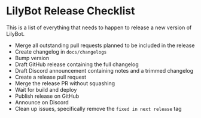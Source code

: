# LilyBot Release Checklist
This is a list of everything that needs to happen to release a new version of LilyBot.

* Merge all outstanding pull requests planned to be included in the release
* Create changelog in `docs/changelogs`
* Bump version
* Draft GitHub release containing the full changelog
* Draft Discord announcement containing notes and a trimmed changelog
* Create a release pull request
* Merge the release PR without squashing
* Wait for build and deploy
* Publish release on GitHub
* Announce on Discord
* Clean up issues, specifically remove the `fixed in next release` tag
